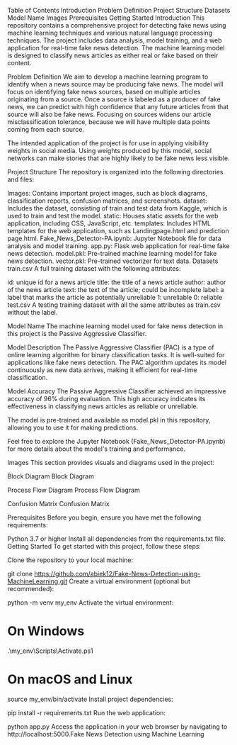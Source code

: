 
Table of Contents
Introduction
Problem Definition
Project Structure
Datasets
Model Name
Images
Prerequisites
Getting Started
Introduction
This repository contains a comprehensive project for detecting fake news using machine learning techniques and various natural language processing techniques. The project includes data analysis, model training, and a web application for real-time fake news detection. The machine learning model is designed to classify news articles as either real or fake based on their content.

Problem Definition
We aim to develop a machine learning program to identify when a news source may be producing fake news. The model will focus on identifying fake news sources, based on multiple articles originating from a source. Once a source is labeled as a producer of fake news, we can predict with high confidence that any future articles from that source will also be fake news. Focusing on sources widens our article misclassification tolerance, because we will have multiple data points coming from each source.

The intended application of the project is for use in applying visibility weights in social media. Using weights produced by this model, social networks can make stories that are highly likely to be fake news less visible.

Project Structure
The repository is organized into the following directories and files:

Images: Contains important project images, such as block diagrams, classification reports, confusion matrices, and screenshots.
dataset: Includes the dataset, consisting of train and test data from Kaggle, which is used to train and test the model.
static: Houses static assets for the web application, including CSS, JavaScript, etc.
templates: Includes HTML templates for the web application, such as Landingpage.html and prediction page.html.
Fake_News_Detector-PA.ipynb: Jupyter Notebook file for data analysis and model training.
app.py: Flask web application for real-time fake news detection.
model.pkl: Pre-trained machine learning model for fake news detection.
vector.pkl: Pre-trained vectorizer for text data.
Datasets
train.csv
A full training dataset with the following attributes:

id: unique id for a news article
title: the title of a news article
author: author of the news article
text: the text of the article; could be incomplete
label: a label that marks the article as potentially unreliable
1: unreliable
0: reliable
test.csv
A testing training dataset with all the same attributes as train.csv without the label.

Model Name
The machine learning model used for fake news detection in this project is the Passive Aggressive Classifier.

Model Description
The Passive Aggressive Classifier (PAC) is a type of online learning algorithm for binary classification tasks. It is well-suited for applications like fake news detection. The PAC algorithm updates its model continuously as new data arrives, making it efficient for real-time classification.

Model Accuracy
The Passive Aggressive Classifier achieved an impressive accuracy of 96% during evaluation. This high accuracy indicates its effectiveness in classifying news articles as reliable or unreliable.

The model is pre-trained and available as model.pkl in this repository, allowing you to use it for making predictions.

Feel free to explore the Jupyter Notebook (Fake_News_Detector-PA.ipynb) for more details about the model's training and performance.

Images
This section provides visuals and diagrams used in the project:

Block Diagram Block Diagram

Process Flow Diagram Process Flow Diagram

Confusion Matrix Confusion Matrix

Prerequisites
Before you begin, ensure you have met the following requirements:

Python 3.7 or higher
Install all dependencies from the requirements.txt file.
Getting Started
To get started with this project, follow these steps:

Clone the repository to your local machine:

git clone https://github.com/abiek12/Fake-News-Detection-using-MachineLearning.git
Create a virtual environment (optional but recommended):

python -m venv my_env
Activate the virtual environment:

# On Windows
.\my_env\Scripts\Activate.ps1
# On macOS and Linux
source my_env/bin/activate
Install project dependencies:

pip install -r requirements.txt
Run the web application:

python app.py
Access the application in your web browser by navigating to http://localhost:5000.Fake News Detection using Machine Learning
